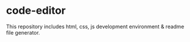 # code-editor
This repository includes html, css, js development environment &amp; readme file generator.
